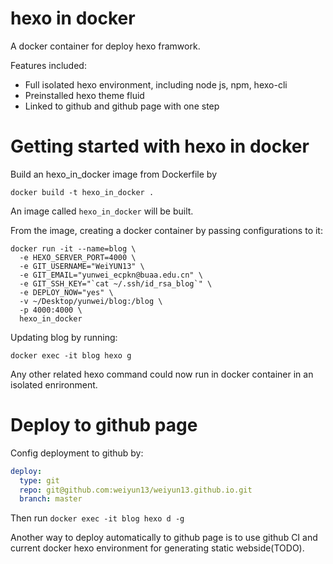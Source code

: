 # hexo in docker
A docker container for deploy hexo framwork.

Features included:
- Full isolated hexo environment, including node js, npm, hexo-cli
- Preinstalled hexo theme fluid
- Linked to github and github page with one step

# Getting started with hexo in docker
Build an hexo_in_docker image from Dockerfile by
```shell
docker build -t hexo_in_docker .
```
An image called `hexo_in_docker` will be built.

From the image, creating a docker container by passing configurations to it:
```shell
docker run -it --name=blog \
  -e HEXO_SERVER_PORT=4000 \
  -e GIT_USERNAME="WeiYUN13" \
  -e GIT_EMAIL="yunwei_ecpkn@buaa.edu.cn" \
  -e GIT_SSH_KEY="`cat ~/.ssh/id_rsa_blog`" \
  -e DEPLOY_NOW="yes" \
  -v ~/Desktop/yunwei/blog:/blog \
  -p 4000:4000 \
  hexo_in_docker
```
Updating blog by running:
```shell
docker exec -it blog hexo g
```
Any other related hexo command could now run in docker container in an isolated enrironment.

# Deploy to github page
Config deployment to github by:
```yml
deploy:
  type: git
  repo: git@github.com:weiyun13/weiyun13.github.io.git
  branch: master
```
Then run `docker exec -it blog hexo d -g`

Another way to deploy automatically to github page is to use github CI and current docker
hexo environment for generating static webside(TODO).